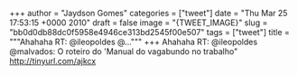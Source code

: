 
+++
author = "Jaydson Gomes"
categories = ["tweet"]
date = "Thu Mar 25 17:53:15 +0000 2010"
draft = false
image = "{TWEET_IMAGE}"
slug = "bb0d0db88dc0f5958e4946ce313bd2545f00e507"
tags = ["tweet"]
title = """Ahahaha RT: @ileopoldes @..."""
+++
Ahahaha RT: @ileopoldes @malvados: O roteiro do 'Manual do vagabundo no trabalho" http://tinyurl.com/ajkcx

